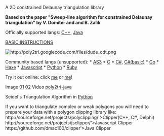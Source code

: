 <div class="maia-col-6">
                <p class="maia-meta ng-binding">A 2D constrained Delaunay triangulation library</p>
                <markdown-widget text="projectCtrl.project.description" class="markdown"><p><strong>Based on the paper "Sweep-line algorithm for constrained Delaunay triangulation" by
V. Domiter and and B. Zalik</strong></p>

<p>Officially supported langs: <a href="https://github.com/zzzzrrr/poly2tri">C++</a>, <a href="http://code.google.com/p/poly2tri/source/checkout?repo=java">Java</a></p>

<p><a href="http://code.google.com/p/poly2tri/wiki/README?ts=1328629791&amp;updated=README">BASIC INSTRUCTIONS</a></p>

<p><img src="http://poly2tri.googlecode.com/files/dude_cdt.png" alt="http://poly2tri.googlecode.com/files/dude_cdt.png" title=""></p>

<p>Community based langs (unsupported):
  * <a href="https://github.com/zzzzrrr/poly2tri.as3">AS3</a>
  * <a href="http://code.google.com/p/poly2tri-c">C</a>
  * <a href="https://github.com/zzzzrrr/poly2tri.cs">C#</a>, <a href="https://github.com/MaulingMonkey/poly2tri-cs">C#(basic)</a>
  * <a href="https://github.com/zzzzrrr/poly2tri.golang">Go</a>
  * <a href="https://github.com/nerik/poly2trihx">Haxe</a>
  * <a href="https://github.com/r3mi/poly2tri.js">Javascript</a>
  * <a href="https://github.com/zzzzrrr/poly2tri.python">Python</a>
  * <a href="https://github.com/mieko/rbpoly2tri">Ruby</a></p>

<p>Try it out online: click <a href="http://r3mi.github.io/poly2tri.js/">me</a> or <a href="http://nerik.github.io/poly2trihx/">me</a>!</p>

<p>Image
<a href="http://java.poly2tri.googlecode.com/hg/resources/screenshots/quad_screen_01.png">01</a>
<a href="http://java.poly2tri.googlecode.com/hg/resources/screenshots/quad_screen_02.png">02</a>
Video
<a href="http://www.youtube.com/watch?v=Bt1TYzzr2Rg">poly2tri-java</a></p>

<p>Seidel's Triangulation Algorithm in <a href="http://code.google.com/p/poly2tri/source/browse/python/seidel.py?repo=archive&amp;r=5ad6efedc1c120ea194bbce2a0d4ed849e6e6903">Python</a></p>

<p>If you want to triangulate complex or weak polygons you will need to prepare your data
with a polygon clipping library like:<br>
http://sourceforge.net/projects/polyclipping/'&gt;Clipper(C++, C#, Delphi)<br>
http://sourceforge.net/projects/jsclipper/'&gt;Javascript Clipper<br>
https://github.com/dmac100/clipper'&gt;Java Clipper</p></markdown-widget>
              </div>
